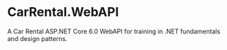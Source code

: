 # CarRental.WebAPI
A Car Rental ASP.NET Core 6.0 WebAPI for training in .NET fundamentals and design patterns.
